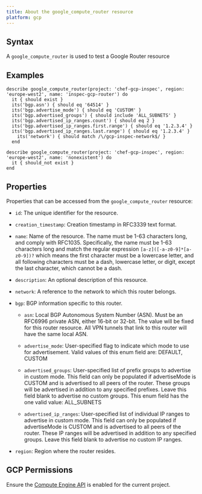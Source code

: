 ```yaml
---
title: About the google_compute_router resource
platform: gcp
---
```


## Syntax
A `google_compute_router` is used to test a Google Router resource

## Examples
```
describe google_compute_router(project: 'chef-gcp-inspec', region: 'europe-west2', name: 'inspec-gcp-router') do
  it { should exist }
  its('bgp.asn') { should eq '64514' }
  its('bgp.advertise_mode') { should eq 'CUSTOM' }
  its('bgp.advertised_groups') { should include 'ALL_SUBNETS' }
  its('bgp.advertised_ip_ranges.count') { should eq 2 }
  its('bgp.advertised_ip_ranges.first.range') { should eq '1.2.3.4' }
  its('bgp.advertised_ip_ranges.last.range') { should eq '1.2.3.4' }
    its('network') { should match /\/gcp-inspec-network$/ }
  end

describe google_compute_router(project: 'chef-gcp-inspec', region: 'europe-west2', name: 'nonexistent') do
  it { should_not exist }
end
```

## Properties
Properties that can be accessed from the `google_compute_router` resource:

  * `id`: The unique identifier for the resource.

  * `creation_timestamp`: Creation timestamp in RFC3339 text format.

  * `name`: Name of the resource. The name must be 1-63 characters long, and comply with RFC1035. Specifically, the name must be 1-63 characters long and match the regular expression `[a-z]([-a-z0-9]*[a-z0-9])?` which means the first character must be a lowercase letter, and all following characters must be a dash, lowercase letter, or digit, except the last character, which cannot be a dash.

  * `description`: An optional description of this resource.

  * `network`: A reference to the network to which this router belongs.

  * `bgp`: BGP information specific to this router.

    * `asn`: Local BGP Autonomous System Number (ASN). Must be an RFC6996 private ASN, either 16-bit or 32-bit. The value will be fixed for this router resource. All VPN tunnels that link to this router will have the same local ASN.

    * `advertise_mode`: User-specified flag to indicate which mode to use for advertisement.  Valid values of this enum field are: DEFAULT, CUSTOM

    * `advertised_groups`: User-specified list of prefix groups to advertise in custom mode. This field can only be populated if advertiseMode is CUSTOM and is advertised to all peers of the router. These groups will be advertised in addition to any specified prefixes. Leave this field blank to advertise no custom groups.  This enum field has the one valid value: ALL_SUBNETS

    * `advertised_ip_ranges`: User-specified list of individual IP ranges to advertise in custom mode. This field can only be populated if advertiseMode is CUSTOM and is advertised to all peers of the router. These IP ranges will be advertised in addition to any specified groups. Leave this field blank to advertise no custom IP ranges.

  * `region`: Region where the router resides.



## GCP Permissions

Ensure the [Compute Engine API](https://console.cloud.google.com/apis/library/compute.googleapis.com/) is enabled for the current project.
